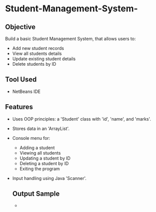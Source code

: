 # Student-Management-System-

## Objective
Build a basic Student Management System, that allows users to:
- Add new student records
- View all students details
- Update existing student details
- Delete students by ID

## Tool Used
- NetBeans IDE

## Features
- Uses OOP principles: a 'Student' class with 'id', 'name', and 'marks'.
- Stores data in an 'ArrayList<Student>'.
- Console menu for:
  - Adding a student
  - Viewing all students
  - Updating a student by ID
  - Deleting a student by ID
  - Exiting the program
- Input handling using Java 'Scanner'.

  ## Output Sample
  -
